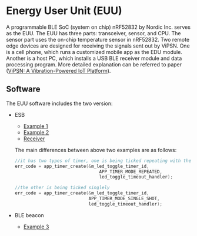 # Energy User Unit (EUU)

A programmable BLE SoC (system on chip) nRF52832 by Nordic Inc. serves as the EUU. The EUU has three parts: transceiver, sensor, and CPU. The sensor part uses the on-chip temperature sensor in nRF52832. 
Two remote edge devices are designed for receiving the signals sent out by ViPSN. 
One is a cell phone, which runs a customized mobile app as the EDU module. 
Another is a host PC, which installs a USB BLE receiver module and data processing
program. 
More detailed explanation can be referred to paper ([ViPSN: A Vibration-Powered IoT Platform](../README.md/#divtop)).

## Software

The EUU software includes the two version:

- ESB

    - [Example 1](./software/ESB_version/Transmitter_for_EUU/examples/ESB_template/case_of_intermittent_vibrations/pca10040/blank/arm5_no_packs/)
    - [Example 2](./software/ESB_version/Transmitter_for_EUU/examples/ESB_template/case_of_transient_excitation/pca10040/blank/arm5_no_packs/)
    - [Receiver](./software/ESB_version/Receiver_for_EUU/project/)

    The main differences between above two examples are as follows:

    ```c
    //it has two types of timer, one is being ticked repeating with the interval set before     
    err_code = app_timer_create(&m_led_toggle_timer_id,
                                    APP_TIMER_MODE_REPEATED,
                                    led_toggle_timeout_handler);
    ```

    ```c
    //the other is being ticked singlely	
    err_code = app_timer_create(&m_led_toggle_timer_id,
                                APP_TIMER_MODE_SINGLE_SHOT,
                                led_toggle_timeout_handler);
    ```

- BLE beacon
    - [Example 3](./software/beacon_version/examples/ble_peripheral/ble_app_beacon/pca10040/s132/arm5_no_packs/)



<!-- ## How to install keil5

 Go to [here](http://www2.keil.com/mdk5 ) to download keil5.

It is necessary to activate keil5 before compiling code.

Device is nordic nRF52832-QFAA.

The following pack are required after installing keil5:

1. NordicSemiconductor.nRF_DeviceFamilyPack.8.17.0.pack
2. NordicSemiconductor::Device:Startup:8.9.0
3. ARM.CMSIS.4.5.0

When open [project](.\EUU\software\EUU_trans\examples\case of bridge vibration\pca10040\blank\arm5_no_packs), the dialog box will pop and remind installing above packs. 

After automatically installing, keil5 can complier the project. 

JLINK is recommended to download hex file. If JLINK is not available for developers, STLINK is also available.  -->

<!-- ### Code & Project

In EUU, there are two example projects. 

Developers should build and download it. If something go wrong, please read **Problems may encountered**.

The brief explanation for the project is following:

#### Bridge 

Code can be opened [here](.\EUU\software\EUU_trans\examples\case of bridge vibration\pca10040\blank\arm5_no_packs).

**BUTTON_TOUCH** is the IO port set. 

When **BUTTON_TOUCH** is rising edge, IO interrupt starts. 

When it is falling edge, IO interrupt stops. 

When IO interrupt starts, a timer starts at the same time. 

The timer is set by **LED_TOGGLE_INTERVAL**. 

After timer overflows, **led_toggle_timeout_handler** function is called. 

In this case, it only has a function named **s_tx()**. Developers can change this function to its custom function. 

This function starts high frequency clk at the beginning, then collecting temperature sensor data, sending by ESB, delaying 200ms, and then changing clk from high frequency to low frequency.

In this Bridge case, the timer will repeat according to **LED_TOGGLE_INTERVAL**. And it repeats until IO port is falling edge.



#### Transient 

Code can be opened [here](.\EUU\software\EUU_trans\examples\case of transient excitation\pca10040\blank\arm5_no_packs).

**BUTTON_TOUCH** is the IO port set. 

When **BUTTON_TOUCH** is rising edge, IO interrupt starts. 

When it is falling edge, IO interrupt stops. 

When IO interrupt starts, a timer starts at the same time. 

The timer is set by **LED_TOGGLE_INTERVAL**. 

After timer overflows, **led_toggle_timeout_handler** function is called. Then the timer closes before IO detects it is falling edge. 

In this case, it only has a function named **s_tx()**. Developers can change this function to its custom function. 

This function starts high frequency clk at the beginning, then collecting temperature sensor data, sending by ESB, delaying 200ms, and then changing clk from high frequency to low frequency.


In this Transient case, the timer will only be singly ticked. And it repeats until IO port is falling edge. -->
